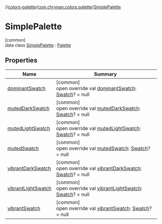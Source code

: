 //[colors-palette](../../../index.md)/[com.chrynan.colors.palette](../index.md)/[SimplePalette](index.md)

# SimplePalette

[common]\
data class [SimplePalette](index.md) : [Palette](../-palette/index.md)

## Properties

| Name | Summary |
|---|---|
| [dominantSwatch](dominant-swatch.md) | [common]<br>open override val [dominantSwatch](dominant-swatch.md): [Swatch](../-swatch/index.md)? = null |
| [mutedDarkSwatch](muted-dark-swatch.md) | [common]<br>open override val [mutedDarkSwatch](muted-dark-swatch.md): [Swatch](../-swatch/index.md)? = null |
| [mutedLightSwatch](muted-light-swatch.md) | [common]<br>open override val [mutedLightSwatch](muted-light-swatch.md): [Swatch](../-swatch/index.md)? = null |
| [mutedSwatch](muted-swatch.md) | [common]<br>open override val [mutedSwatch](muted-swatch.md): [Swatch](../-swatch/index.md)? = null |
| [vibrantDarkSwatch](vibrant-dark-swatch.md) | [common]<br>open override val [vibrantDarkSwatch](vibrant-dark-swatch.md): [Swatch](../-swatch/index.md)? = null |
| [vibrantLightSwatch](vibrant-light-swatch.md) | [common]<br>open override val [vibrantLightSwatch](vibrant-light-swatch.md): [Swatch](../-swatch/index.md)? = null |
| [vibrantSwatch](vibrant-swatch.md) | [common]<br>open override val [vibrantSwatch](vibrant-swatch.md): [Swatch](../-swatch/index.md)? = null |
